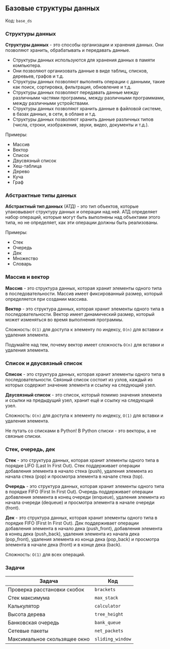 ## Базовые структуры данных

Код: `base_ds`

### Структуры данных

**Структуры данных** - это способы организации и хранения данных. Они позволяют хранить, обрабатывать и передавать данные.

- Структуры данных используются для хранения данных в памяти компьютера.
- Они позволяют организовать данные в виде таблиц, списков, деревьев, графов и т.д.
- Структуры данных позволяют выполнять операции с данными, такие как поиск, сортировка, фильтрация, обновление и т.д.
- Структуры данных позволяют передавать данные между различными частями программы, между различными программами, между
  различными устройствами.
- Структуры данных позволяют хранить данные в файловой системе, в базах данных, в сети, в облаке и т.д.
- Структуры данных позволяют хранить данные различных типов (числа, строки, изображения, звуки, видео, документы и
  т.д.).

Примеры:

- Массив
- Вектор
- Список
- Двусвязный список
- Хеш-таблица
- Дерево
- Куча
- Граф

### Абстрактные типы данных

**Абстрактный тип данных** (АТД) - это тип объектов, которые упаковывают структуру данных и операции над ней. АТД определяет
набор операций, которые могут быть выполнены над объектами этого типа, но не определяет, как эти операции должны быть
реализованы.

Примеры:

- Стек
- Очередь
- Дек
- Множество
- Словарь

### Массив и вектор

**Массив** - это структура данных, которая хранит элементы одного типа в последовательности. Массив имеет фиксированный
размер,
который определяется при создании массива.

**Вектор** - это структура данных, которая хранит элементы одного типа в последовательности. Вектор имеет динамический
размер,
который может изменяться во время выполнения программы.

Сложность: `O(1)` для доступа к элементу по индексу, `O(n)` для вставки и удаления элемента.

Подумайте над тем, почему вектор имеет сложность `O(n)` для вставки и удаления элемента.

### Список и двусвязный список

**Список** - это структура данных, которая хранит элементы одного типа в последовательности. Связный список состоит из
узлов, каждый из которых содержит значение элемента и ссылку на следующий узел.

**Двусвязный список** - это список, который помимо значения элемента и ссылки на предыдущий узел, хранит ещё и ссылку
на следующий узел.

Сложность: `O(n)` для доступа к элементу по индексу, `O(1)` для вставки и удаления элемента.

Не путать со списками в Python! В Python списки - это векторы, а не связные списки.

### Стек, очередь, дек

**Стек** - это структура данных, которая хранит элементы одного типа в порядке LIFO (Last In First Out). Стек поддерживает
операции добавления элемента в начало стека (push), удаления элемента из начала стека (pop) и просмотра элемента в
начале
стека (top).

**Очередь** - это структура данных, которая хранит элементы одного типа в порядке FIFO (First In First Out). Очередь
поддерживает
операции добавления элемента в конец очереди (enqueue), удаления элемента из начала очереди (dequeue) и просмотра
элемента
в начале очереди (front).

**Дек** - это структура данных, которая хранит элементы одного типа в порядке FIFO (First In First Out). Дек поддерживает
операции добавления элемента в начало дека (push_front), добавления элемента в конец дека (push_back), удаления элемента
из начала дека (pop_front), удаления элемента из конца дека (pop_back) и просмотра элемента в начале дека (front) и в
конце дека (back).

Сложность: `O(1)` для всех операций.

### Задачи

| Задача                       | Код              |
|------------------------------|------------------|
| Проверка расстановки скобок  | `brackets`       |
| Стек максимума               | `max_stack`      |
| Калькулятор                  | `calculator`     |
| Высота дерева                | `tree_height`    |
| Банковская очередь           | `bank_queue`     |
| Сетевые пакеты               | `net_packets`    |
| Максимальное скользящее окно | `sliding_window` |